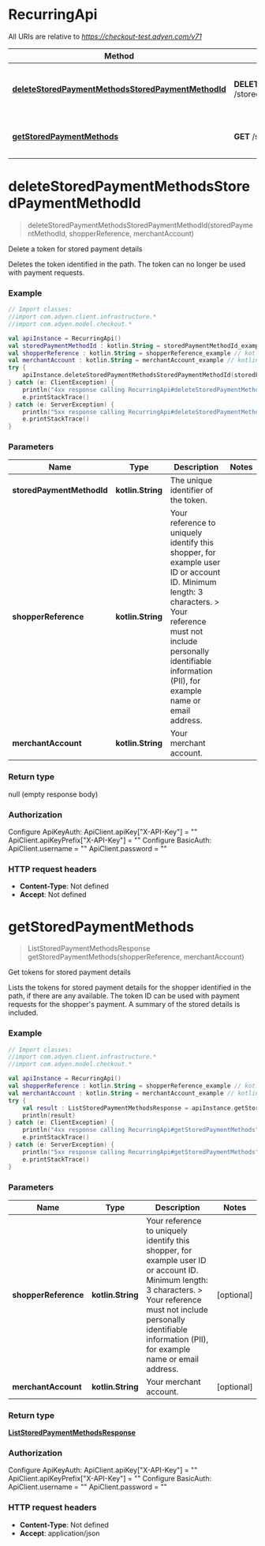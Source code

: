 # RecurringApi

All URIs are relative to *https://checkout-test.adyen.com/v71*

Method | HTTP request | Description
------------- | ------------- | -------------
[**deleteStoredPaymentMethodsStoredPaymentMethodId**](RecurringApi.md#deleteStoredPaymentMethodsStoredPaymentMethodId) | **DELETE** /storedPaymentMethods/{storedPaymentMethodId} | Delete a token for stored payment details
[**getStoredPaymentMethods**](RecurringApi.md#getStoredPaymentMethods) | **GET** /storedPaymentMethods | Get tokens for stored payment details


<a name="deleteStoredPaymentMethodsStoredPaymentMethodId"></a>
# **deleteStoredPaymentMethodsStoredPaymentMethodId**
> deleteStoredPaymentMethodsStoredPaymentMethodId(storedPaymentMethodId, shopperReference, merchantAccount)

Delete a token for stored payment details

Deletes the token identified in the path. The token can no longer be used with payment requests.

### Example
```kotlin
// Import classes:
//import com.adyen.client.infrastructure.*
//import com.adyen.model.checkout.*

val apiInstance = RecurringApi()
val storedPaymentMethodId : kotlin.String = storedPaymentMethodId_example // kotlin.String | The unique identifier of the token.
val shopperReference : kotlin.String = shopperReference_example // kotlin.String | Your reference to uniquely identify this shopper, for example user ID or account ID. Minimum length: 3 characters. > Your reference must not include personally identifiable information (PII), for example name or email address.
val merchantAccount : kotlin.String = merchantAccount_example // kotlin.String | Your merchant account.
try {
    apiInstance.deleteStoredPaymentMethodsStoredPaymentMethodId(storedPaymentMethodId, shopperReference, merchantAccount)
} catch (e: ClientException) {
    println("4xx response calling RecurringApi#deleteStoredPaymentMethodsStoredPaymentMethodId")
    e.printStackTrace()
} catch (e: ServerException) {
    println("5xx response calling RecurringApi#deleteStoredPaymentMethodsStoredPaymentMethodId")
    e.printStackTrace()
}
```

### Parameters

Name | Type | Description  | Notes
------------- | ------------- | ------------- | -------------
 **storedPaymentMethodId** | **kotlin.String**| The unique identifier of the token. |
 **shopperReference** | **kotlin.String**| Your reference to uniquely identify this shopper, for example user ID or account ID. Minimum length: 3 characters. &gt; Your reference must not include personally identifiable information (PII), for example name or email address. |
 **merchantAccount** | **kotlin.String**| Your merchant account. |

### Return type

null (empty response body)

### Authorization


Configure ApiKeyAuth:
    ApiClient.apiKey["X-API-Key"] = ""
    ApiClient.apiKeyPrefix["X-API-Key"] = ""
Configure BasicAuth:
    ApiClient.username = ""
    ApiClient.password = ""

### HTTP request headers

 - **Content-Type**: Not defined
 - **Accept**: Not defined

<a name="getStoredPaymentMethods"></a>
# **getStoredPaymentMethods**
> ListStoredPaymentMethodsResponse getStoredPaymentMethods(shopperReference, merchantAccount)

Get tokens for stored payment details

Lists the tokens for stored payment details for the shopper identified in the path, if there are any available. The token ID can be used with payment requests for the shopper&#39;s payment. A summary of the stored details is included.  

### Example
```kotlin
// Import classes:
//import com.adyen.client.infrastructure.*
//import com.adyen.model.checkout.*

val apiInstance = RecurringApi()
val shopperReference : kotlin.String = shopperReference_example // kotlin.String | Your reference to uniquely identify this shopper, for example user ID or account ID. Minimum length: 3 characters. > Your reference must not include personally identifiable information (PII), for example name or email address.
val merchantAccount : kotlin.String = merchantAccount_example // kotlin.String | Your merchant account.
try {
    val result : ListStoredPaymentMethodsResponse = apiInstance.getStoredPaymentMethods(shopperReference, merchantAccount)
    println(result)
} catch (e: ClientException) {
    println("4xx response calling RecurringApi#getStoredPaymentMethods")
    e.printStackTrace()
} catch (e: ServerException) {
    println("5xx response calling RecurringApi#getStoredPaymentMethods")
    e.printStackTrace()
}
```

### Parameters

Name | Type | Description  | Notes
------------- | ------------- | ------------- | -------------
 **shopperReference** | **kotlin.String**| Your reference to uniquely identify this shopper, for example user ID or account ID. Minimum length: 3 characters. &gt; Your reference must not include personally identifiable information (PII), for example name or email address. | [optional]
 **merchantAccount** | **kotlin.String**| Your merchant account. | [optional]

### Return type

[**ListStoredPaymentMethodsResponse**](ListStoredPaymentMethodsResponse.md)

### Authorization


Configure ApiKeyAuth:
    ApiClient.apiKey["X-API-Key"] = ""
    ApiClient.apiKeyPrefix["X-API-Key"] = ""
Configure BasicAuth:
    ApiClient.username = ""
    ApiClient.password = ""

### HTTP request headers

 - **Content-Type**: Not defined
 - **Accept**: application/json

